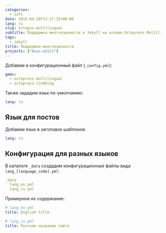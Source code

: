 ```yaml
---
categories:
  - soft
date: 2015-04-20T13:17:32+00:00
lang: ru
slug: octopus-multilingual
subtitle: Поддержка многоязычности в Jekyll на основе Octopress Multilingual
tags:
  - jekyll
title: Поддержка многоязычности
projects: ["misc-utils"]
---
```



Добавим в конфигурационный файл (`_config.yml`):

```yaml
gems:
  - octopress-multilingual
  - octopress-linkblog
```

Также зададим язык по-умолчанию:

```yaml
lang: ru
```

<!--more-->

## Язык для постов ##

Добавим язык  в заголовок шаблонов:

```yaml
lang: ru
```

## Конфигурация для разных языков ##

В каталоге `_data` создадим конфигурационные файлы вида
`lang_[language_code].yml`:

```yaml
_data
  lang_en.yml
  lang_ru.yml
```

Примерное их содержание:

```yaml
# lang_en.yml
title: English title

# lang_ru.yml
title: Русское название сайта
```
